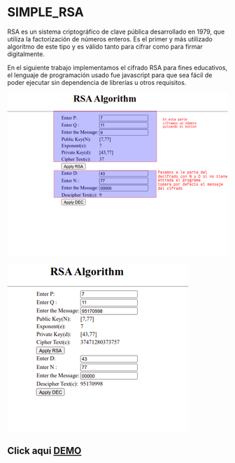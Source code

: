 # SIMPLE_RSA

RSA es un sistema criptográfico de clave pública desarrollado en 1979, que utiliza la factorización de números enteros. Es el primer y más utilizado algoritmo de este tipo y es válido tanto para cifrar como para firmar digitalmente.

En el siguiente trabajo implementamos el cifrado RSA para fines educativos, el lenguaje de programación usado fue javascript para que sea fácil de poder ejecutar sin dependencia de librerías u otros requisitos.

![imh](https://github.com/yerson001/SIMPLE_RSA/blob/main/img/Selecci%C3%B3n_041.png)


![imh](https://github.com/yerson001/SIMPLE_RSA/blob/main/img/Selecci%C3%B3n_043.png)



## Click aqui [DEMO](https://yerson001.github.io/SIMPLE_RSA/)

